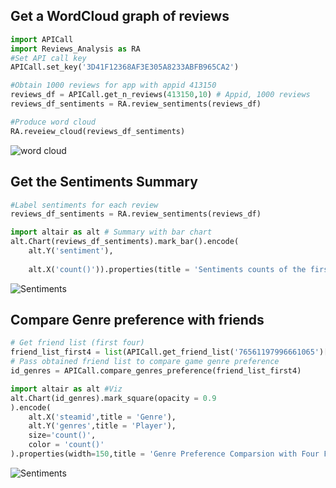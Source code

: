 ## Get a WordCloud graph of reviews 

```python
import APICall
import Reviews_Analysis as RA
#Set API call key 
APICall.set_key('3D41F12368AF3E305A8233ABFB965CA2')

#Obtain 1000 reviews for app with appid 413150
reviews_df = APICall.get_n_reviews(413150,10) # Appid, 1000 reviews
reviews_df_sentiments = RA.review_sentiments(reviews_df)

#Produce word cloud 
RA.reveiew_cloud(reviews_df_sentiments)
```

![word cloud](https://github.com/Sven-XinYuDong/SteamSMART/blob/main/Project%20Planning/Presentation/Cloud.png)





## Get the Sentiments Summary 

```python
#Label sentiments for each review 
reviews_df_sentiments = RA.review_sentiments(reviews_df)

import altair as alt # Summary with bar chart  
alt.Chart(reviews_df_sentiments).mark_bar().encode(
    alt.Y('sentiment'),
    
    alt.X('count()')).properties(title = 'Sentiments counts of the first 1000 review for Stardew Valley')


```

![Sentiments](https://github.com/Sven-XinYuDong/SteamSMART/blob/main/Project%20Planning/Presentation/Sentiments.png)

## Compare Genre preference with friends 

```python
# Get friend list (first four)
friend_list_first4 = list(APICall.get_friend_list('76561197996661065')['steamid'])[0:4]
# Pass obtained friend list to compare game genre preference 
id_genres = APICall.compare_genres_preference(friend_list_first4)

import altair as alt #Viz
alt.Chart(id_genres).mark_square(opacity = 0.9
).encode(
    alt.X('steamid',title = 'Genre'),
    alt.Y('genres',title = 'Player'),
    size='count()',
    color = 'count()'
).properties(width=150,title = 'Genre Preference Comparsion with Four Friends',height = 300)
```

![Sentiments](https://github.com/Sven-XinYuDong/SteamSMART/blob/main/Project%20Planning/Presentation/Genre%20Preference.png)

